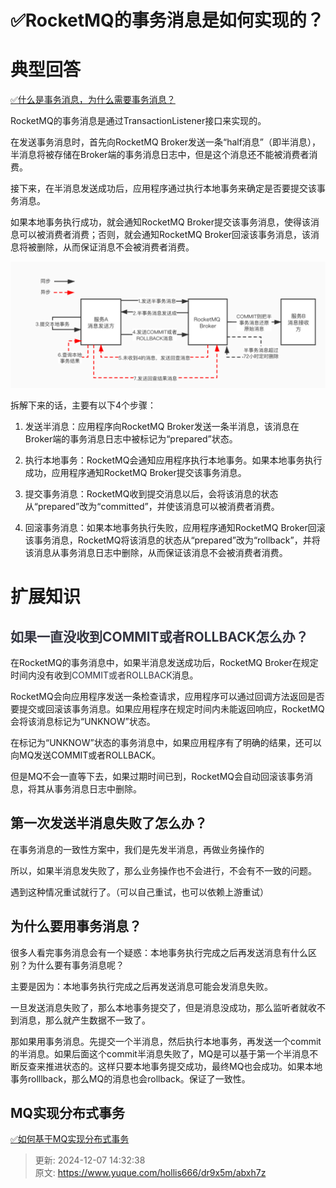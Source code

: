 # ✅RocketMQ的事务消息是如何实现的？

# 典型回答


[✅什么是事务消息，为什么需要事务消息？](https://www.yuque.com/hollis666/dr9x5m/awrtlggd35yanugp)



RocketMQ的事务消息是通过TransactionListener接口来实现的。



在发送事务消息时，首先向RocketMQ Broker发送一条“half消息”（即半消息），半消息将被存储在Broker端的事务消息日志中，但是这个消息还不能被消费者消费。



接下来，在半消息发送成功后，应用程序通过执行本地事务来确定是否要提交该事务消息。



如果本地事务执行成功，就会通知RocketMQ Broker提交该事务消息，使得该消息可以被消费者消费；否则，就会通知RocketMQ Broker回滚该事务消息，该消息将被删除，从而保证消息不会被消费者消费。



![1676883263316-1e97eaa2-df90-44f6-8cc9-3037a438d0a0.jpeg](./img/Fr3sYk4oyafHmYmS/1676883263316-1e97eaa2-df90-44f6-8cc9-3037a438d0a0-815062.jpeg)



拆解下来的话，主要有以下4个步骤：



1. 发送半消息：应用程序向RocketMQ Broker发送一条半消息，该消息在Broker端的事务消息日志中被标记为“prepared”状态。



2. 执行本地事务：RocketMQ会通知应用程序执行本地事务。如果本地事务执行成功，应用程序通知RocketMQ Broker提交该事务消息。



3. 提交事务消息：RocketMQ收到提交消息以后，会将该消息的状态从“prepared”改为“committed”，并使该消息可以被消费者消费。



4. 回滚事务消息：如果本地事务执行失败，应用程序通知RocketMQ Broker回滚该事务消息，RocketMQ将该消息的状态从“prepared”改为“rollback”，并将该消息从事务消息日志中删除，从而保证该消息不会被消费者消费。



# 扩展知识


## <font style="color:rgb(52, 53, 65);">如果一直没收到COMMIT或者ROLLBACK怎么办？</font>


在RocketMQ的事务消息中，如果半消息发送成功后，RocketMQ Broker在规定时间内没有收到<font style="color:rgb(52, 53, 65);">COMMIT或者ROLLBACK</font>消息。



RocketMQ会向应用程序发送一条检查请求，应用程序可以通过回调方法返回是否要提交或回滚该事务消息。如果应用程序在规定时间内未能返回响应，RocketMQ会将该消息标记为“UNKNOW”状态。



在标记为“UNKNOW”状态的事务消息中，如果应用程序有了明确的结果，还可以向MQ发送COMMIT或者ROLLBACK。



但是MQ不会一直等下去，如果过期时间已到，RocketMQ会自动回滚该事务消息，将其从事务消息日志中删除。





## 第一次发送半消息失败了怎么办？


在事务消息的一致性方案中，我们是先发半消息，再做业务操作的



所以，如果半消息发失败了，那么业务操作也不会进行，不会有不一致的问题。



遇到这种情况重试就行了。（可以自己重试，也可以依赖上游重试）



## 为什么要用事务消息？


很多人看完事务消息会有一个疑惑：本地事务执行完成之后再发送消息有什么区别？为什么要有事务消息呢？



主要是因为：本地事务执行完成之后再发送消息可能会发消息失败。



一旦发送消息失败了，那么本地事务提交了，但是消息没成功，那么监听者就收不到消息，那么就产生数据不一致了。



那如果用事务消息。先提交一个半消息，然后执行本地事务，再发送一个commit的半消息。如果后面这个commit半消息失败了，MQ是可以基于第一个半消息不断反查来推进状态的。这样只要本地事务提交成功，最终MQ也会成功。如果本地事务rolllback，那么MQ的消息也会rollback。保证了一致性。



## MQ实现分布式事务


[✅如何基于MQ实现分布式事务](https://www.yuque.com/hollis666/dr9x5m/yuku2qztfb8ki6wg)



> 更新: 2024-12-07 14:32:38  
> 原文: <https://www.yuque.com/hollis666/dr9x5m/abxh7z>